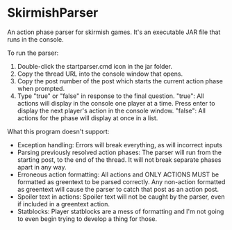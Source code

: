 # SkirmishParser
An action phase parser for skirmish games. It's an executable JAR file that runs in the console.

To run the parser: 

1. Double-click the startparser.cmd icon in the jar folder.
2. Copy the thread URL into the console window that opens.
3. Copy the post number of the post which starts the current action phase when prompted.
4. Type "true" or "false" in response to the final question.
	"true": All actions will display in the console one player at a time. Press enter to display the next player's action in the console window.
	"false": All actions for the phase will display at once in a list.
	
What this program doesn't support:

- Exception handling: Errors will break everything, as will incorrect inputs
- Parsing previously resolved action phases: The parser will run from the starting post, to the end of the thread. It will not break separate phases apart in any way.
- Erroneous action formatting: All actions and ONLY ACTIONS MUST be formatted as greentext to be parsed correctly. Any non-action formatted as greentext will cause the parser to catch that post as an action post.
- Spoiler text in actions: Spoiler text will not be caught by the parser, even if included in a greentext action.
- Statblocks: Player statblocks are a mess of formatting and I'm not going to even begin trying to develop a thing for those.
